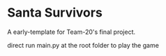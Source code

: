 # Santa Survivors
A early-template for Team-20's final project.

direct run main.py at the root folder to play the game
